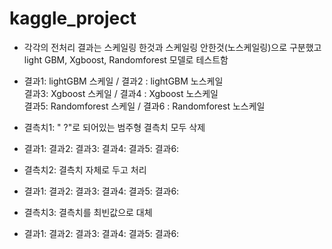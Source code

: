 # kaggle_project

- 각각의 전처리 결과는 스케일링 한것과 스케일링 안한것(노스케일링)으로 구분했고  
light GBM, Xgboost, Randomforest 모델로 테스트함

- 결과1: lightGBM 스케일 / 결과2 : lightGBM 노스케일  
결과3: Xgboost 스케일 / 결과4 : Xgboost 노스케일  
결과5: Randomforest 스케일 / 결과6 : Randomforest 노스케일  


- 결측치1: " ?"로 되어있는 범주형 결측치 모두 삭제  
- 결과1: 결과2: 결과3: 결과4: 결과5: 결과6:

- 결측치2: 결측치 자체로 두고 처리
- 결과1: 결과2: 결과3: 결과4: 결과5: 결과6:

- 결측치3: 결측치를 최빈값으로 대체
- 결과1: 결과2: 결과3: 결과4: 결과5: 결과6:
